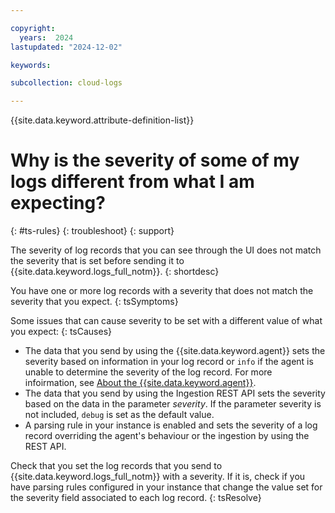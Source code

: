 ```yaml
---

copyright:
  years:  2024
lastupdated: "2024-12-02"

keywords:

subcollection: cloud-logs

---
```



{{site.data.keyword.attribute-definition-list}}

# Why is the severity of some of my logs different from what I am expecting?
{: #ts-rules}
{: troubleshoot}
{: support}

The severity of log records that you can see through the UI does not match the severity that is set before sending it to {{site.data.keyword.logs_full_notm}}.
{: shortdesc}

You have one or more log records with a severity that does not match the severity that you expect.
{: tsSymptoms}



Some issues that can cause severity to be set with a different value of what you expect:
{: tsCauses}

- The data that you send by using the {{site.data.keyword.agent}} sets the severity based on information in your log record or `info` if the agent is unable to determine the severity of the log record. For more infoirmation, see [About the {{site.data.keyword.agent}}](/docs/cloud-logs?topic=cloud-logs-agent-about#agent-about-ov).
- The data that you send by using the Ingestion REST API sets the severity based on the data in the parameter *severity*. If the parameter severity is not included, `debug` is set as the default value.
- A parsing rule in your instance is enabled and sets the severity of a log record overriding the agent's behaviour or the ingestion by using the REST API.



Check that you set the log records that you send to {{site.data.keyword.logs_full_notm}} with a severity. If it is, check if you have parsing rules configured in your instance that change the value set for the severity field associated to each log record.
{: tsResolve}
